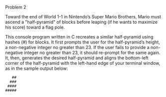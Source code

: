 Problem 2

Toward the end of World 1-1 in Nintendo’s Super Mario Brothers, Mario must ascend a "half-pyramid" of blocks before leaping (if he wants to maximize his score) toward a flag pole.

This console program written in C recreates a similar half-pyramid using hashes (#) for blocks. It first prompts the user for the half-pyramid’s height, a non-negative integer no greater than 23. If the user fails to provide a non-negative integer no greater than 23, it should re-prompt for the same again. It, then, generates the desired half-pyramid and aligns the bottom-left corner of the half-pyramid with the left-hand edge of your terminal window, as in the sample output below:

       ##
      ###
     ####
    #####

